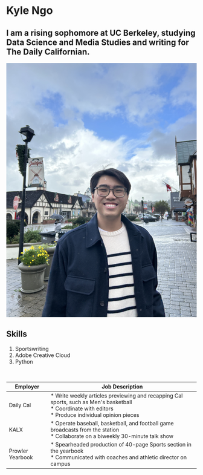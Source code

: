 # Kyle Ngo
## I am a rising sophomore at UC Berkeley, studying Data Science and Media Studies and writing for The Daily Californian.

![Headshot of Kyle](kyle_headshot.JPG)

## Skills
1. Sportswriting
2. Adobe Creative Cloud
3. Python
</br>

| Employer         | Job Description                                                                                                                                           |
|------------------|-----------------------------------------------------------------------------------------------------------------------------------------------------------|
| Daily Cal        | * Write weekly articles previewing and recapping Cal sports, such as Men's basketball<br>* Coordinate with editors<br>* Produce individual opinion pieces |
| KALX             | * Operate baseball, basketball, and football game broadcasts from the station<br>* Collaborate on a biweekly 30-minute talk show                          |
| Prowler Yearbook | * Spearheaded production of 40-page Sports section in the yearbook<br>* Communicated with coaches and athletic director on campus                         |
